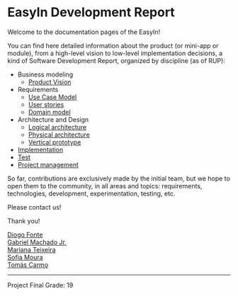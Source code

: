 # EasyIn Development Report

Welcome to the documentation pages of the EasyIn!

You can find here detailed information about the product (or mini-app or module), from a high-level vision to low-level implementation decisions, a kind of Software Development Report, organized by discipline (as of RUP):

* Business modeling
    * [Product Vision](process/business/vision.md)
* Requirements
    * [Use Case Model](process/requirements/use_case_model.md)
    * [User stories](process/requirements/user_stories.md)
    * [Domain model](process/requirements/domain_model.md)
* Architecture and Design
    * [Logical architecture](process/architecture-and-design/logical_architecture.md)
    * [Physical architecture](process/architecture-and-design/physical_architeture.md)
    * [Vertical prototype](process/architecture-and-design/vertical_prototype.md)
* [Implementation](code/implementation.md)
* [Test](tests/tests.md)
* [Project management](process/project-management/project_management.md)

So far, contributions are exclusively made by the initial team, but we hope to open them to the community, in all areas and topics: requirements, technologies, development, experimentation, testing, etc.

Please contact us!

Thank you!

[Diogo Fonte](https://github.com/diogofonte) <br> [Gabriel Machado Jr.](https://github.com/gabrieltmjr) <br> [Mariana Teixeira](https://github.com/marianalt) <br> [Sofia Moura](https://github.com/sofiamoura) <br> [Tomás Carmo](https://github.com/tomasCarmo)

---

Project Final Grade: 19
